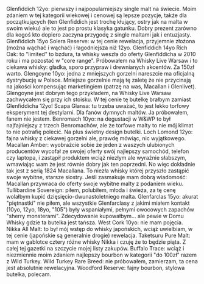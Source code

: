 Glenfiddich 12yo: pierwszy i najpopularniejszy single malt na świecie. Moim zdaniem w tej kategorii wiekowej i cenowej są lepsze pozycje, także dla początkujących (ten Glenfiddich jest trochę kłujący, ostry jak na malta w swoim wieku) ale to jest po prostu klasyka gatunku. Dobry prezent zarówno dla kogoś kto dopiero zaczyna przygodę z single maltami jak i entuzjasty.
Glenfiddich 15yo Solera Reserve: w tej cenie rewelacja, przyjemnie złożona (można wąchać i wąchać) i łagodniejsza niż 12yo.
Glenfiddich 14yo Rich Oak: to "limited" to bzdura, ta whisky weszła do oferty Glenfiddicha w 2010 roku i ma pozostać w "core range". Próbowałem na Whisky Live Warsaw i to ciekawa whisky: gładka, sporo przypraw i drewnianych akcentów. Za 150zł warto.
Glengoyne 10yo: jedna z mniejszych gorzelni nareszcie ma oficjalną dystrybucję w Polsce. Mniejsze gorzelnie mają tę zaletę że nie przycinają na jakości kompensując marketingiem (patrzę na was, Macallan i Glenlivet). Glengoyne jest dobrym tego przykładem, na Whisky Live Warsaw zachwycałem się przy ich stoisku. W tej cenie tę butelkę brałbym zamiast Glenfiddicha 12yo!
Scapa Glansa: tu trzeba uważać, to jest lekko torfowy eksperyment tej destylarni. Dla fanów dymnych maltów. Ja próbowałem, fanem nie jestem.
Benromach 10yo: na degustacji w W&WP to był najfajniejszy z trzech Benromachów, ale że torfowe malty to nie mój klimat to nie potrafię polecić. Na plus świetny design butelki.
Loch Lomond 12yo: fajna whisky z ciekawej gorzelni ale, prawdę mówiąc, nic wyjątkowego.
Macallan Amber: wyobraźcie sobie że jeden z waszych ulubionych producentów wycofał ze swojej oferty swój najlepszy samochód, telefon czy laptopa, i zastąpił produktem wciąż niezłym ale wyraźnie słabszym, wmawiając wam że jest równie dobry jak ten poprzedni. No więc dokładnie tak jest z serią 1824 Macallana. To niezła whisky której przyszło zastąpić swoje wybitne, starsze siostry. Jeśli zasmakuje mam dobrą wiadomość: Macallan przywraca do oferty swoje wybitne malty z podaniem wieku.
Tullibardine Sovereign: piłem, polubiłem, młoda i świeża, za tę cenę wolałbym kupić dzięsięcio-dwunastoletniego malta.
Glenfarclas 15yo: akurat "piętnastki" nie piłem, ale wszystkie Glenfarclasy z jakimi miałem kontakt (10yo, 12yo, 18yo, "105") były wspaniałymi, pełnymi owocowych zapachów "sherry monsterami". Zdecydowanie kupowałbym... ale pewie w Domu Whisky gdzie ta butelka jest tańsza.
West Cork 10yo: nie mam pojęcia.
Nikka All Malt: to był mój wstęp do whisky japońskich, wciąż uwielbiam, w tej cenie (japońskie są generalnie drogie) rewelacja.
Taketsuru Pure Malt: mam w gablotce cztery różne whisky Nikka i czuję że to będzie piąta. Z całej tej gazetki na szczycie mojej listy zakupów.
Buffalo Trace: wciąż i niezmiennie moim zdaniem najlepszy bourbon w kategorii "do 100zł" razem z Wild Turkey.
Wild Turkey Rare Breed: nie próbowałem, zamierzam, ta cena jest absolutnie rewelacyjna.
Woodford Reserve: fajny bourbon, stylowa butelka, polecam.

